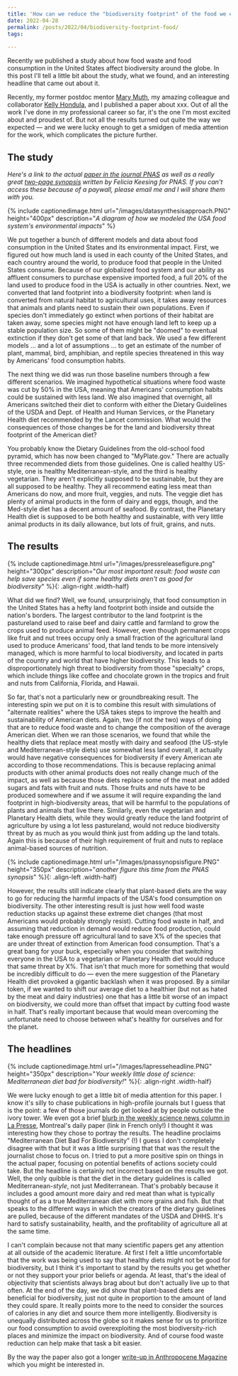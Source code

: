 ```yaml
---
title: 'How can we reduce the "biodiversity footprint" of the food we eat?'
date: 2022-04-28
permalink: /posts/2022/04/biodiversity-footprint-food/
tags:
  
---
```


Recently we published a study about how food waste and food consumption in the United States affect biodiversity around the globe. In this post I'll tell a little bit about the study, what we found, and an interesting headline that came out about it. 

<!--break-->

Recently, my former postdoc mentor [Mary Muth][mkm], my amazing colleague and collaborator [Kelly Hondula][klh], and I published a paper about xxx. Out of all the work I've done in my professional career so far, it's the one I'm most excited about and proudest of. But not all the results turned out quite the way we expected &mdash; and we were lucky enough to get a smidgen of media attention for the work, which complicates the picture further.

## The study

*Here's a link to the actual [paper in the journal PNAS][paper] as well as a really great [two-page synopsis][synopsis] written by Felicia Keesing for PNAS. If you can't access these because of a paywall, please email me and I will share them with you.*

{% include captionedimage.html url="/images/datasynthesisapproach.PNG" height="400px" description="<i>A diagram of how we modeled the USA food system's environmental impacts</i>" %}

We put together a bunch of different models and data about food consumption in the United States and its environmental impact. First, we figured out how much land is used in each county of the United States, and each country around the world, to produce food that people in the United States consume. Because of our globalized food system and our ability as affluent consumers to purchase expensive imported food, a full 20% of the land used to produce food in the USA is actually in other countries. Next, we converted that land footprint into a biodiversity footprint: when land is converted from natural habitat to agricultural uses, it takes away resources that animals and plants need to sustain their own populations. Even if species don't immediately go extinct when portions of their habitat are taken away, some species might not have enough land left to keep up a stable population size. So some of them might be "doomed" to eventual extinction if they don't get some of that land back. We used a few different models ... and a lot of assumptions ... to get an estimate of the number of plant, mammal, bird, amphibian, and reptile species threatened in this way by Americans' food consumption habits.

The next thing we did was run those baseline numbers through a few different scenarios. We imagined hypothetical situations where food waste was cut by 50% in the USA, meaning that Americans' consumption habits could be sustained with less land. We also imagined that overnight, all Americans switched their diet to conform with either the Dietary Guidelines of the USDA and Dept. of Health and Human Services, or the Planetary Health diet recommended by the Lancet commission. What would the consequences of those changes be for the land and biodiversity threat footprint of the American diet? 

You probably know the Dietary Guidelines from the old-school food pyramid, which has now been changed to "MyPlate.gov." There are actually three recommended diets from those guidelines. One is called healthy US-style, one is healthy Mediterranean-style, and the third is healthy vegetarian. They aren't explicitly supposed to be sustainable, but they are all supposed to be healthy. They all recommend eating less meat than Americans do now, and more fruit, veggies, and nuts. The veggie diet has plenty of animal products in the form of dairy and eggs, though, and the Med-style diet has a decent amount of seafood. By contrast, the Planetary Health diet is supposed to be both healthy and sustainable, with very little animal products in its daily allowance, but lots of fruit, grains, and nuts.

## The results

{% include captionedimage.html url="/images/pressreleasefigure.png" height="300px" description="<i>Our most important result: food waste can help save species even if some healthy diets aren't as good for biodiversity</i>" %}{: .align-right .width-half}

What did we find? Well, we found, unsurprisingly, that food consumption in the United States has a hefty land footprint both inside and outside the nation's borders. The largest contributor to the land footprint is the pastureland used to raise beef and dairy cattle and farmland to grow the crops used to produce animal feed. However, even though permanent crops like fruit and nut trees occupy only a small fraction of the agricultural land used to produce Americans' food, that land tends to be more intensively managed, which is more harmful to local biodiversity, and located in parts of the country and world that have higher biodiversity. This leads to a disproportionately high threat to biodiversity from those "specialty" crops, which include things like coffee and chocolate grown in the tropics and fruit and nuts from California, Florida, and Hawaii.

So far, that's not a particularly new or groundbreaking result. The interesting spin we put on it is to combine this result with simulations of "alternate realities" where the USA takes steps to improve the health and sustainability of American diets. Again, two (if not *the* two) ways of doing that are to reduce food waste and to change the composition of the average American diet. When we ran those scenarios, we found that while the healthy diets that replace meat mostly with dairy and seafood (the US-style and Mediterranean-style diets) use somewhat less land overall, it actually would have negative consequences for biodiversity if every American ate according to those recommendations. This is because replacing animal products with other animal products does not really change much of the impact, as well as because those diets replace some of the meat and added sugars and fats with fruit and nuts. Those fruits and nuts have to be produced somewhere and if we assume it will require expanding the land footprint in high-biodiversity areas, that will be harmful to the populations of plants and animals that live there. Similarly, even the vegetarian and Planetary Health diets, while they would greatly reduce the land footprint of agriculture by using a lot less pastureland, would not reduce biodiversity threat by as much as you would think just from adding up the land totals. Again this is because of their high requirement of fruit and nuts to replace animal-based sources of nutrition.

{% include captionedimage.html url="/images/pnassynopsisfigure.PNG" height="350px" description="<i>another figure this time from the PNAS synopsis</i>" %}{: .align-left .width-half}

However, the results still indicate clearly that plant-based diets are the way to go for reducing the harmful impacts of the USA's food consumption on biodiversity. The other interesting result is just how well food waste reduction stacks up against these extreme diet changes (that most Americans would probably strongly resist). Cutting food waste in half, and assuming that reduction in demand would reduce food production, could take enough pressure off agricultural land to save X% of the species that are under threat of extinction from American food consumption. That's a great bang for your buck, especially when you consider that switching everyone in the USA to a vegetarian or Planetary Health diet would reduce that same threat by X%. That isn't that much more for something that would be incredibly difficult to do &mdash; even the mere suggestion of the Planetary Health diet provoked a gigantic backlash when it was proposed. By a similar token, if we wanted to shift our average diet to a healthier (but not as hated by the meat and dairy industries) one that has a little bit worse of an impact on biodiversity, we could more than offset that impact by cutting food waste in half. That's really important because that would mean overcoming the unfortunate need to choose between what's healthy for ourselves and for the planet.

## The headlines

{% include captionedimage.html url="/images/lapresseheadline.PNG" height="350px" description="<i>Your weekly little dose of science: Mediterranean diet bad for biodiversity!</i>" %}{: .align-right .width-half}

We were lucky enough to get a little bit of media attention for this paper. I know it's silly to chase publications in high-profile journals but I guess that is the point: a few of those journals do get looked at by people outside the ivory tower. We even got a brief [blurb in the weekly science news column in La Presse][lapresse], Montreal's daily paper (link in French only!) I thought it was interesting how they chose to portray the results. The headline proclaims "Mediterranean Diet Bad For Biodiversity" (!) I guess I don't completely disagree with that but it was a little surprising that that was the result the journalist chose to focus on. I tried to put a more positive spin on things in the actual paper, focusing on potential benefits of actions society could take. But the headline is certainly not incorrect based on the results we got. Well, the only quibble is that the diet in the dietary guidelines is called Mediterranean-*style*, not just Mediterranean. That's probably because it includes a good amount more dairy and red meat than what is typically thought of as a true Mediterranean diet with more grains and fish. But that speaks to the different ways in which the creators of the dietary guidelines are pulled, because of the different mandates of the USDA and DHHS. It's hard to satisfy sustainability, health, and the profitability of agriculture all at the same time.

I can't complain because not that many scientific papers get any attention at all outside of the academic literature. At first I felt a little uncomfortable that the work was being used to say that healthy diets might not be good for biodiversity, but I think it's important to stand by the results you get whether or not they support your prior beliefs or agenda. At least, that's the ideal of objectivity that scientists always brag about but don't actually live up to that often. At the end of the day, we did show that plant-based diets are beneficial for biodiversity, just not quite in proportion to the amount of land they could spare. It really points more to the need to consider the sources of calories in any diet and source them more intelligently. Biodiversity is unequally distributed across the globe so it makes sense for us to prioritize our food consumption to avoid overexploiting the most biodiversity-rich places and minimize the impact on biodiversity. And of course food waste reduction can help make that task a bit easier.

By the way the paper also got a longer [write-up in Anthropocene Magazine][anthro] which you might be interested in.

[paper]: https://doi.org/10.1073/pnas.2113884119
[synopsis]: https://www.pnas.org/doi/10.1073/pnas.2204241119
[mkm]: https://www.rti.org/expert/mary-k-muth 
[klh]: https://khondula.github.io/
[lapresse]: https://www.lapresse.ca/actualites/sciences/2022-04-17/l-actualite-scientifique-a-petites-doses.php
[anthro]: https://www.anthropocenemagazine.org/2022/04/reducing-food-waste-is-an-overlooked-solution-to-saving-endangered-species/
